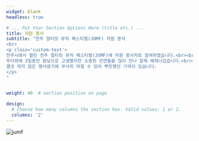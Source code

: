 ```yaml
---
widget: blank
headless: true

# ... Put Your Section Options Here (title etc.) ...
title: 자원 봉사
subtitle: "전주 얼티밋 뮤직 페스티벌(JUMF) 자원 봉사
<br>
<p class='custom-text'>
전주시에서 열린 전주 얼티밋 뮤직 페스티벌(JUMF)에 자원 봉사자로 참여하였습니다.<br><br>
무더위에 3일동안 밤낮으로 고생했지만 소중한 인연들을 많이 만나 함께 헤쳐나갔습니다.<br><br>
결코 작지 않은 행사였기에 무사히 마칠 수 있어 뿌듯했던 기억이 있습니다.
</p>
"


weight: 40  # section position on page

design:
  # Choose how many columns the section has. Valid values: 1 or 2.
  columns: '2'
---
```

![jumf](images/jumf.jpg)
